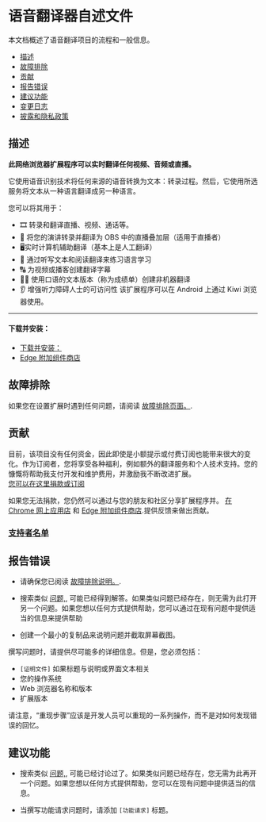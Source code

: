 # 语音翻译器自述文件

本文档概述了语音翻译项目的流程和一般信息。

* [描述](#description)
* [故障排除](#troubleshooting)
* [贡献](#contributing)
* [报告错误](#reporting-a-bug)
* [建议功能](#suggesting-a-feature)
* [变更日志](https://github.com/speech-translator-ext/speech-translator-readme/blob/main/CHANGELOG.md)
* [披露和隐私政策](https://github.com/speech-translator-ext/speech-translator-readme/blob/main/PRIVACY.md)

## 描述

**此网络浏览器扩展程序可以实时翻译任何视频、音频或直播。**

它使用语音识别技术将任何来源的语音转换为文本：转录过程。然后，它使用所选服务将文本从一种语言翻译成另一种语言。

您可以将其用于：
- 🎞️ 转录和翻译直播、视频、通话等。
- 🎤 将您的演讲转录并翻译为 OBS 中的直播叠加层（适用于直播者）
- 🖥️实时计算机辅助翻译（基本上是人工翻译）
- 📖 通过听写文本和阅读翻译来练习语言学习
- 🔠 为视频或播客创建翻译字幕
- 👩‍💻 使用口语的文本版本（称为成绩单）创建非机器翻译
- 👂 增强听力障碍人士的可访问性 该扩展程序可以在 Android 上通过 Kiwi 浏览器使用。

---

#### 下载并安装：  
- [下载并安装：](https://chrome.google.com/webstore/detail/speech-translator/jodfjmaiakpnmeddgpeflpafebmlhppn)
- [Edge 附加组件商店](https://microsoftedge.microsoft.com/addons/detail/speech-translator/jmiekopdidkclpmpandbfblpefalpldo)

## 故障排除

如果您在设置扩展时遇到任何问题，请阅读 [故障排除页面。](https://github.com/speech-translator-ext/speech-translator-readme/blob/main/TROUBLESHOOTING.md).

## 贡献

目前，该项目没有任何资金，因此即使是小额提示或付费订阅也能带来很大的变化。作为订阅者，您将享受各种福利，例如额外的翻译服务和个人技术支持。您的慷慨将帮助我支付开发和维护费用，并激励我不断改进扩展。  
[您可以在这里捐款或订阅](https://boosty.to/speech-translator-ext)

如果您无法捐款，您仍然可以通过与您的朋友和社区分享扩展程序并。 [在 Chrome 网上应用店](https://chrome.google.com/webstore/detail/speech-translator/jodfjmaiakpnmeddgpeflpafebmlhppn/reviews) 和 [Edge 附加组件商店](https://microsoftedge.microsoft.com/addons/detail/speech-translator/jmiekopdidkclpmpandbfblpefalpldo).提供反馈来做出贡献。

### [支持者名单](https://github.com/speech-translator-ext/speech-translator-readme/blob/main/BACKERS.md)

## 报告错误

* 请确保您已阅读 [故障排除说明。](https://github.com/speech-translator-ext/speech-translator-readme/blob/main/TROUBLESHOOTING.md).

* 搜索类似 [问题,](https://github.com/speech-translator-ext/speech-translator-readme/issues), 可能已经得到解答。如果类似问题已经存在，则无需为此打开另一个问题。如果您想以任何方式提供帮助，您可以通过在现有问题中提供适当的信息来提供帮助

* 创建一个最小的复制品来说明问题并截取屏幕截图。

撰写问题时，请提供尽可能多的详细信息。但是，您必须包括：

* `[证明文件]` 如果标题与说明或界面文本相关
* 您的操作系统
* Web 浏览器名称和版本
* 扩展版本

请注意，“重现步骤”应该是开发人员可以重现的一系列操作，而不是对如何发现错误的回忆。

## 建议功能

* 搜索类似 [问题,](https://github.com/speech-translator-ext/speech-translator-readme/issues), 可能已经讨论过了。如果类似问题已经存在，您无需为此再开一个问题。如果您想以任何方式提供帮助，您可以在现有问题中提供适当的信息。

* 当撰写功能请求问题时，请添加 `[功能请求]` 标题。

